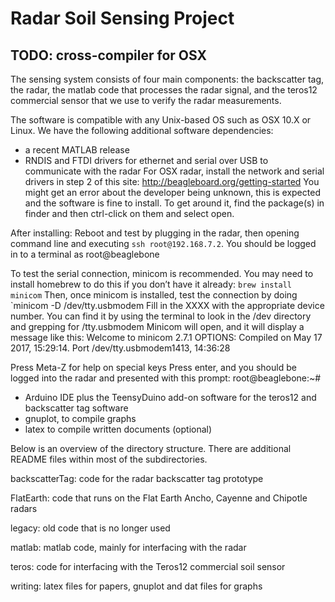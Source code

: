 # Radar Soil Sensing Project
## TODO: cross-compiler for OSX

The sensing system consists of four main components: the backscatter tag, the radar, the matlab code that processes the radar signal, and the teros12 commercial sensor that we use to verify the radar measurements. 

The software is compatible with any Unix-based OS such as OSX 10.X or Linux. We have the following additional software dependencies:
- a recent MATLAB release 
- RNDIS and FTDI drivers for ethernet and serial over USB to communicate with the radar
  	For OSX radar, install the network and serial drivers in step 2 of this site: http://beagleboard.org/getting-started
	You might get an error about the developer being unknown, this is expected and the software is fine to install. To get around it, find the package(s) in finder and then ctrl-click on them and select open. 

After installing:
Reboot and test by plugging in the radar, then opening command line and executing `ssh root@192.168.7.2`. You should be logged in to a terminal as root@beaglebone

To test the serial connection, minicom is recommended. You may need to install homebrew to do this if you don’t have it already:
`brew install minicom`
Then, once minicom is installed, test the connection by doing
`minicom -D /dev/tty.usbmodem<XXXX>
Fill in the XXXX with the appropriate device number. You can find it by using the terminal to look in the  /dev directory and grepping for /tty.usbmodem
Minicom will open, and it will display a message like this:
Welcome to minicom 2.7.1
OPTIONS: 
Compiled on May 17 2017, 15:29:14.
Port /dev/tty.usbmodem1413, 14:36:28

Press Meta-Z for help on special keys
Press enter, and you should be logged into the radar and presented with this prompt:
root@beaglebone:~# 

- Arduino IDE plus the TeensyDuino add-on software for the teros12 and backscatter tag software
- gnuplot, to compile graphs
- latex to compile written documents (optional)

Below is an overview of the directory structure. There are additional README files within most of the subdirectories.

backscatterTag: code for the radar backscatter tag prototype

FlatEarth: code that runs on the Flat Earth Ancho, Cayenne and Chipotle radars

legacy: old code that is no longer used

matlab: matlab code, mainly for interfacing with the radar

teros: code for interfacing with the Teros12 commercial soil sensor

writing: latex files for papers, gnuplot and dat files for graphs

